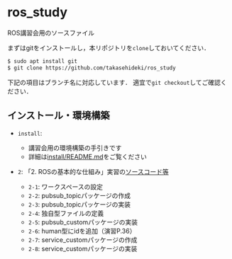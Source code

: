 # ros_study
ROS講習会用のソースファイル

まずはgitをインストールし，本リポジトリを`clone`しておいてください．

```bash
$ sudo apt install git
$ git clone https://github.com/takasehideki/ros_study
```

下記の項目はブランチ名に対応しています．
適宜で`git checkout`してご確認ください．

## インストール・環境構築

- `install`: 
  - 講習会用の環境構築の手引きです
  - 詳細は[install/README.md](./install/README.md)をご覧ください

- `2`: 「2. ROSの基本的な仕組み」実習の[ソースコード等](./ros1_melodic)
  - `2-1`: ワークスペースの設定
  - `2-2`: pubsub_topicパッケージの作成
  - `2-3`: pubsub_topicパッケージの実装
  - `2-4`: 独自型ファイルの定義
  - `2-5`: pubsub_customパッケージの実装
  - `2-6`: human型にidを追加（演習P.36）
  - `2-7`: service_customパッケージの作成
  - `2-8`: service_customパッケージの実装

